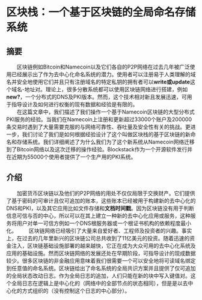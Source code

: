 # 区块栈：一个基于区块链的全局命名存储系统
## 摘要
&emsp;&emsp;区块链例如Bitcoin和Namecoin以及它们各自的P2P网络在过去几年被广泛使用已经展示出了作为去中心化命名系统的潜力。使用者可以注册易于人类理解的域名并安全地使用它们并且只有注册域名的特定私钥的拥有者可以**write或update**这个域名-地址对。理论上，很多分散系统都可以使用区块链网络进行搭建，例如**new?**，一个分布式的DNS及PKI版本。然而，这个技术相对新且发展迅速，可用于指导设计及如何进行权衡的现有数据和经验是有限的。  
&emsp;&emsp;在这篇文章中，我们描述了我们操作一个基于Namecoin区块链的大型分布式PKI服务的经验。当我们在Namecoin上注册和更新超过33000个账户及200000条交易时遇到了大量需要克服的与网络可靠性、吞吐量及安全性有关的挑战。更进一步，我们讨论了我们是如何根据经验设计了这个叫做区块栈的基于区块链的新命名和存储系统。我们详细阐述了为什么我们为了这个新系统从Namecoin网络迁移到了Bitcoin网络以及这次迁移的操作经验。Blockstack作为一个开源软件发行并在近期为55000个使用者提供了一个生产用的PKI系统。
## 介绍
&emsp;&emsp;加密货币区块链以及他们的P2P网络的用处不仅仅局限于交换财产。它们提供了基于密码的可审计且仅可追加的账本，这些账本已经被用于构建新的去中心化的DNS和PKI，以及其它应用比如文件存储和**文档时间戳**。因为区块链没有用于判断信息可信与否的中心，所以可以在其上建立一种新的去中心化应用或服务，这种服务将用户对单一可信方例如一个DNS根服务器或一个根证书机构的依赖程度最小化。
&emsp;&emsp;区块链网络已经吸引了大量来自爱好者、工程师及投资者的兴趣。事实上，在过去的几年里新兴的区块链公司总共收到了11亿美元的投资。随着迅速的资金注入，区块链基础设施部署的越来越快，它正在成为大众可用的去中心化系统及应用的基础设施。然而区块链网络的发展还处在早期阶段，可指导设计的现成数据较少。很多区块链的非金融应用意味着我们很需要一个可以安全地将可读域名绑定到任意值的命名系统。区块链给出了命名系统的全局共识方案并且提供了仅可追加的全局状态改动日志。作为全局日志的追加，人们只能在新的块中写入键值对。这个全局日志在逻辑上是中心化的（网络中的全部节点的状态相同），但是是以去中心化的方式组织的（没有控制这个日志的中心部分）。